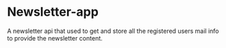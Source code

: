 # Newsletter-app

A newsletter api that used to get and store all the registered users mail info to provide the newsletter content.

